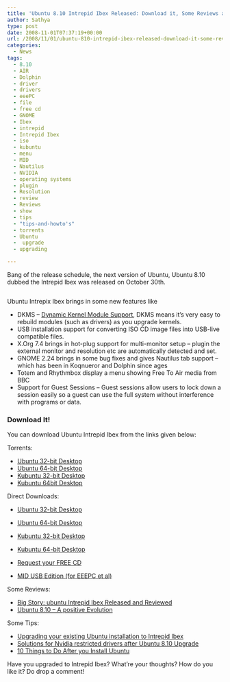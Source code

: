 ```yaml
---
title: 'Ubuntu 8.10 Intrepid Ibex Released: Download it, Some Reviews and Tips'
author: Sathya
type: post
date: 2008-11-01T07:37:19+00:00
url: /2008/11/01/ubuntu-810-intrepid-ibex-released-download-it-some-reviews-and-tips/
categories:
  - News
tags:
  - 8.10
  - AIR
  - Dolphin
  - driver
  - drivers
  - eeePC
  - file
  - free cd
  - GNOME
  - Ibex
  - intrepid
  - Intrepid Ibex
  - iso
  - kubuntu
  - menu
  - MID
  - Nautilus
  - NVIDIA
  - operating systems
  - plugin
  - Resolution
  - review
  - Reviews
  - show
  - tips
  - "tips-and-howto's"
  - torrents
  - Ubuntu
  -  upgrade
  - upgrading

---
```

Bang of the release schedule, the next version of Ubuntu, Ubuntu 8.10 dubbed the Intrepid Ibex was released on October 30th.

<p style="text-align: center;">
  <img class="aligncenter" src="https://1.bp.blogspot.com/_hoL9qH83NDM/SO-REbqeEsI/AAAAAAAAAHc/IUixQk8c6LA/s320/warty-final-ubuntu.png" alt="" />
</p>

Ubuntu Intrepix Ibex brings in some new features like

<!--more-->

  * DKMS &#8211; <a rel="wikipedia" href="https://en.wikipedia.org/wiki/Dynamic_Kernel_Module_Support">Dynamic Kernel Module Support</a>, DKMS means it’s very easy to rebuild modules (such as drivers) as you upgrade kernels.
  * USB installation support for converting ISO CD image files into USB-live compatible files.
  * X.Org 7.4 brings in hot-plug support for multi-monitor setup &#8211; plugin the external monitor and resolution etc are automatically detected and set.
  * GNOME 2.24 brings in some bug fixes and gives Nautilus tab support &#8211; which has been in Koqnueror and Dolphin since ages
  * Totem and Rhythmbox display a menu showing Free To Air media from BBC
  * Support for Guest Sessions &#8211; Guest sessions allow users to lock down a session easily so a guest can use the full system without interference with programs or data.

### Download It!

You can download Ubuntu Intrepid Ibex from the links given below:

Torrents:

  * <a href="https://releases.ubuntu.com/releases/intrepid/ubuntu-8.10-desktop-i386.iso.torrent" target="_blank">Ubuntu 32-bit Desktop</a>
  * <a href="https://releases.ubuntu.com/releases/intrepid/ubuntu-8.10-desktop-amd64.iso.torrent" target="_blank">Ubuntu 64-bit Desktop</a>
  * <a href="https://torrent.ubuntu.com/kubuntu/simple/intrepid/desktop/kubuntu-8.10-desktop-i386.iso.torrent" target="_blank">Kubuntu 32-bit Desktop</a>
  * <a href="https://torrent.ubuntu.com/kubuntu/simple/intrepid/desktop/kubuntu-8.10-desktop-amd64.iso.torrent" target="_blank">Kubuntu 64bit Desktop</a>

Direct Downloads:

  * <a href="https://releases.ubuntu.com/intrepid/ubuntu-8.10-desktop-i386.iso" target="_blank">Ubuntu 32-bit Desktop</a>
  * <a href="https://releases.ubuntu.com/intrepid/ubuntu-8.10-desktop-amd64.iso" target="_blank">Ubuntu 64-bit Desktop</a>
  * [Kubuntu 32-bit Desktop][1]
  * [Kubuntu 64-bit Desktop][2]

  * <a href="https://shipit.ubuntu.com/" target="_blank">Request your FREE CD</a>
  * <a href="https://releases.ubuntu.com/releases/intrepid/ubuntu-8.10-mid-lpia.img" target="_blank">MID USB Edition (for EEEPC et al)</a>

Some Reviews:

  * <a href="https://bin-false.org/?p=45" target="_blank">Big Story: ubuntu Intrepid Ibex Released and Reviewed</a>
  * <a href="https://polishlinux.org/linux/ubuntu/ubuntu-810-a-positive-evolution/" target="_blank">Ubuntu 8.10 &#8211; A positive Evolution</a>

Some Tips:

  * <a href="https://www.ubuntu.com/getubuntu/upgrading" target="_blank">Upgrading your existing Ubuntu installation to Intrepid Ibex</a>
  * <a href="https://www.ubuntugeek.com/common-problems-and-solutions-for-nvidia-restricted-drivers-after-ubuntu-810-intrepid-ibex-upgrade.html" target="_blank">Solutions for Nvidia restricted drivers after Ubuntu 8.10 Upgrade</a>
  * <a href="https://davestechsupport.com/blog/2008/10/31/10-things-to-do-after-you-install-ubuntu-linux/" target="_blank">10 Things to Do After you Install Ubuntu</a>

Have you upgraded to Intrepid Ibex? What&#8217;re your thoughts? How do you like it? Do drop a comment!

 [1]: https://releases.ubuntu.com/kubuntu/8.10/kubuntu-8.10-desktop-i386.iso
 [2]: https://releases.ubuntu.com/kubuntu/8.10/kubuntu-8.10-desktop-amd64.iso